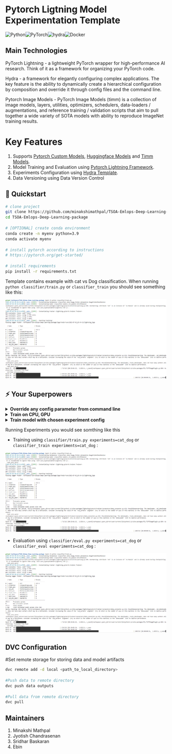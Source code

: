 # Pytorch Ligtning Model Experimentation Template

![Python](https://img.shields.io/badge/python-3670A0?style=for-the-badge&logo=python&logoColor=ffdd54)![PyTorch](https://img.shields.io/badge/PyTorch-%23EE4C2C.svg?style=for-the-badge&logo=PyTorch&logoColor=white)![hydra](https://img.shields.io/badge/Config-Hydra_1.3-89b8cd)![Docker](https://img.shields.io/badge/docker-%230db7ed.svg?style=for-the-badge&logo=docker&logoColor=white)

## Main Technologies
PyTorch Lightning - a lightweight PyTorch wrapper for high-performance AI research. Think of it as a framework for organizing your PyTorch code.

Hydra - a framework for elegantly configuring complex applications. The key feature is the ability to dynamically create a hierarchical configuration by composition and override it through config files and the command line.

Pytorch Image Models - PyTorch Image Models (timm) is a collection of image models, layers, utilities, optimizers, schedulers, data-loaders / augmentations, and reference training / validation scripts that aim to pull together a wide variety of SOTA models with ability to reproduce ImageNet training results.

# Key Features

1. Supports [Pytorch Custom Models](https://pytorch.org/vision/stable/models.html), [Huggingface Models](https://huggingface.co/models) and [Timm Models](https://github.com/huggingface/pytorch-image-models).
2. Model Training and Evaluation using [Pytorch Lightning Framework](https://lightning.ai/).
3. Experiments Configuration using [Hydra Template](https://hydra.cc/).
4. Data Versioning using Data Version Control

## 🚀  Quickstart

```bash
# clone project
git clone https://github.com/minakshimathpal/TSOA-Emlops-Deep-Learning-package
cd TSOA-Emlops-Deep-Learning-package

# [OPTIONAL] create conda environment
conda create -n myenv python=3.9
conda activate myenv

# install pytorch according to instructions
# https://pytorch.org/get-started/

# install requirements
pip install -r requirements.txt
```

Template contains example with cat vs Dog  classification.
When running ```python classifier/train.py``` or ```classifier_train``` you should see something like this:
<div align="center">

![](https://github.com/minakshimathpal/TSOA-Emlops-Deep-Learning-package/blob/main/artifacts/terminal.png)

</div>

## ⚡  Your Superpowers

<details>
<summary><b>Override any config parameter from command line</b></summary>

```bash
python classifier/train.py trainer.max_epochs=20 model.optimizer.lr=1e-4
```

> **Note**: You can also add new parameters with `+` sign.

```bash
python train.py +model.new_param="owo"
```

</details>

<details>
<summary><b>Train on CPU, GPU</b></summary>

```bash
# train on CPU
python classifier/train.py trainer=cpu

# train on 1 GPU
python classifier/train.py trainer=gpu

```
</details>

<details>
<summary><b>Train model with chosen experiment config</b></summary>

```bash
python classifier/train.py experiments=example
```
> **Note**: Experiment configs are placed in [configs/experiments/](configs/experiments/).
</details>

Running Experiments you would see somthing like this 
- Training using  ```classifier/train.py experiments=cat_dog```  or  ```classifier_train experiments=cat_dog``` :
<div align="center">

![](https://github.com/minakshimathpal/TSOA-Emlops-Deep-Learning-package/blob/main/artifacts/terminal.png)

</div>

- Evaluation using  ```classifier/eval.py experiments=cat_dog``` or ```classifier_eval experiments=cat_dog``` :
<div align="center">

![](https://github.com/minakshimathpal/TSOA-Emlops-Deep-Learning-package/blob/main/artifacts/terminal.png)

</div>

## DVC Configuration
#Set remote storage for storing data and model artifacts
```bash
dvc remote add -d local <path_to_local_directory>

#Push data to remote directory
dvc push data outputs

#Pull data from remote directory
dvc pull
```
## Maintainers
  1. Minakshi Mathpal
  2. Jyotish Chandrasenan
  3. Sridhar Baskaran
  4. Ebin
